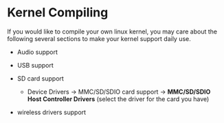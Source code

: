 
# Kernel Compiling
If you would like to compile your own linux kernel, you may care about the following several sections to make your kernel support daily use.
- Audio support
- USB support
- SD card support
  * Device Drivers $\rightarrow$ MMC/SD/SDIO card support $\rightarrow$ **MMC/SD/SDIO Host Controller Drivers** (select the driver for the card you have)

- wireless drivers support
